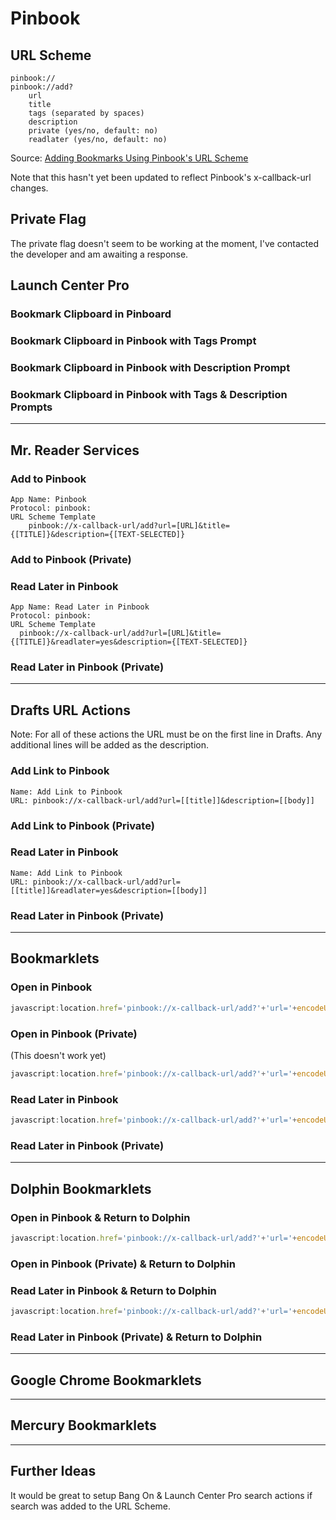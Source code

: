 # Pinbook

## URL Scheme

    pinbook://
    pinbook://add?
        url
        title
        tags (separated by spaces)
        description
        private (yes/no, default: no)
        readlater (yes/no, default: no)

Source: [Adding Bookmarks Using Pinbook's URL Scheme](http://help.albinadevelopment.com/kb/pinbook/adding-bookmarks-using-pinbooks-url-scheme)

Note that this hasn't yet been updated to reflect Pinbook's x-callback-url changes. 

## Private Flag

The private flag doesn't seem to be working at the moment, I've contacted the developer and am awaiting a response. 

## Launch Center Pro

### Bookmark Clipboard in Pinboard



### Bookmark Clipboard in Pinbook with Tags Prompt



### Bookmark Clipboard in Pinbook with Description Prompt



### Bookmark Clipboard in Pinbook with Tags & Description Prompts



---

## Mr. Reader Services

### Add to Pinbook

    App Name: Pinbook
    Protocol: pinbook:
    URL Scheme Template
        pinbook://x-callback-url/add?url=[URL]&title={[TITLE]}&description={[TEXT-SELECTED]}

### Add to Pinbook (Private)



### Read Later in Pinbook

    App Name: Read Later in Pinbook
    Protocol: pinbook:
    URL Scheme Template
      pinbook://x-callback-url/add?url=[URL]&title={[TITLE]}&readlater=yes&description={[TEXT-SELECTED]}

### Read Later in Pinbook (Private)



---

## Drafts URL Actions

Note: For all of these actions the URL must be on the first line in Drafts. Any additional lines will be added as the description.

### Add Link to Pinbook

    Name: Add Link to Pinbook
    URL: pinbook://x-callback-url/add?url=[[title]]&description=[[body]]

### Add Link to Pinbook (Private)



### Read Later in Pinbook

    Name: Add Link to Pinbook
    URL: pinbook://x-callback-url/add?url=[[title]]&readlater=yes&description=[[body]]

### Read Later in Pinbook (Private)

---

## Bookmarklets

### Open in Pinbook

```javascript
javascript:location.href='pinbook://x-callback-url/add?'+'url='+encodeURIComponent(location.href)+'&title='+encodeURIComponent(document.title)+'&description='+encodeURIComponent(window.getSelection());
```

### Open in Pinbook (Private)

(This doesn't work yet)

```javascript
javascript:location.href='pinbook://x-callback-url/add?'+'url='+encodeURIComponent(location.href)+'&title='+encodeURIComponent(document.title)+'&private=yes'+'&description='+encodeURIComponent(window.getSelection());
```

### Read Later in Pinbook

```javascript
javascript:location.href='pinbook://x-callback-url/add?'+'url='+encodeURIComponent(location.href)+'&title='+encodeURIComponent(document.title)+'&readlater=yes'+'&description='+encodeURIComponent(window.getSelection());
```

### Read Later in Pinbook (Private)



---

## Dolphin Bookmarklets

### Open in Pinbook & Return to Dolphin

```javascript
javascript:location.href='pinbook://x-callback-url/add?'+'url='+encodeURIComponent(location.href)+'&title='+encodeURIComponent(document.title)+'&description='+encodeURIComponent(window.getSelection())+'&x-success=dolphin://';
```

### Open in Pinbook (Private) & Return to Dolphin



### Read Later in Pinbook & Return to Dolphin

```javascript
javascript:location.href='pinbook://x-callback-url/add?'+'url='+encodeURIComponent(location.href)+'&title='+encodeURIComponent(document.title)+'&readlater=yes'+'&description='+encodeURIComponent(window.getSelection())+'&x-success=dolphin://';
```

### Read Later in Pinbook (Private) & Return to Dolphin

---

## Google Chrome Bookmarklets

---

## Mercury Bookmarklets

---

## Further Ideas

It would be great to setup Bang On & Launch Center Pro search actions if search was added to the URL Scheme.